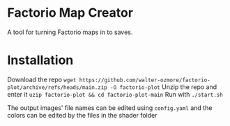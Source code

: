 # Factorio Map Creator
A tool for turning Factorio maps in to saves.

# Installation
Download the repo `wget https://github.com/walter-ozmore/factorio-plot/archive/refs/heads/main.zip -O factorio-plot`
Unzip the repo and enter it `uzip factorio-plot && cd factorio-plot-main`
Run with `./start.sh`

The output images' file names can be edited using `config.yaml` and the colors can be edited by the files in the shader folder